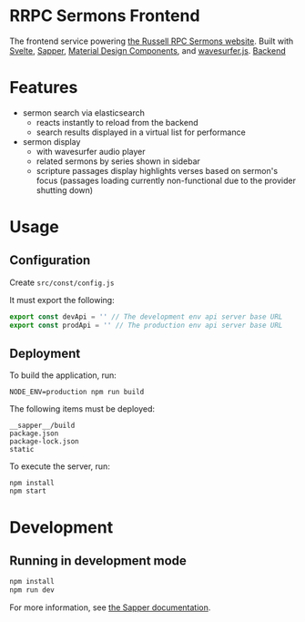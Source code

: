 # RRPC Sermons Frontend

The frontend service powering [the Russell RPC Sermons website](http://sermons.russellrpc.org/). Built with [Svelte](https://svelte.dev), [Sapper](https://sapper.svelte.dev), [Material Design Components](https://github.com/material-components/material-components-web), and [wavesurfer.js](https://wavesurfer-js.org/). [Backend](https://github.com/bherw/rrpc-sermons-backend)

# Features
- sermon search via elasticsearch
  - reacts instantly to reload from the backend
  - search results displayed in a virtual list for performance
- sermon display
  - with wavesurfer audio player
  - related sermons by series shown in sidebar
  - scripture passages display highlights verses based on sermon's focus (passages loading currently non-functional due to the provider shutting down)

# Usage

## Configuration

Create `src/const/config.js`

It must export the following:

```js
export const devApi = '' // The development env api server base URL
export const prodApi = '' // The production env api server base URL
```

## Deployment

To build the application, run:

```shell
NODE_ENV=production npm run build
```

The following items must be deployed:

```
__sapper__/build
package.json
package-lock.json
static
```

To execute the server, run:

```shell
npm install
npm start
```

# Development

## Running in development mode

```bash
npm install
npm run dev
```

For more information, see [the Sapper documentation](https://sapper.svelte.dev/).
